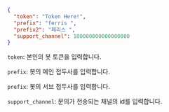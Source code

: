 ```json
{
  "token": "Token Here!",
  "prefix": "ferris ",
  "prefix2": "페리스 ",
  "support_channel": 100000000000000000
}
```

`token`: 본인의 봇 토큰을 입력합니다.

`prefix`: 봇의 메인 접두사를 입력합니다.

`prefix`: 봇의 서브 접두사를 입력합니다.

`support_channel`: 문의가 전송되는 채널의 id를 입력합니다.